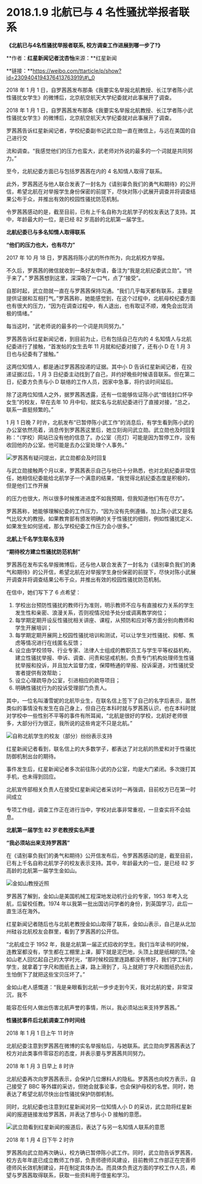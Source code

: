 # 2018.1.9 北航已与 4 名性骚扰举报者联系

**《北航已与4名性骚扰举报者联系, 校方调查工作进展到哪一步了?》**

 **作者：**红星新闻记者沈杏怡**来源：**红星新闻

**链接：**https://weibo.com/ttarticle/p/show?id=2309404194376413763919\#\_0 

2018 年 1 月 1 日，自罗茜茜发布那条《我要实名举报北航教授、长江学者陈小武性骚扰女学生》的微博后，北京航空航天大学纪委就对此事展开了调查。

2018 年 1 月 1 日，自罗茜茜发布那条《我要实名举报北航教授、长江学者陈小武性骚扰女学生》的微博后，北京航空航天大学纪委就对此事展开了调查。

罗茜茜告诉红星新闻记者，学校纪委副书记武立勋一直在微信上，与远在美国的自己进行交

流和调查。“我感觉他们的压力也蛮大，武老师对外说的最多的一个词就是共同努力。”

至今，北航纪委方面已与包括罗茜茜在内的 4 名知情人取得了联系。

此外，罗茜茜还与他人联合发表了一封名为《请别辜负我们的勇气和期待》的公开信，希望北航在对举报学生身份保密的前提下，尽快对陈小武展开调查并将调查结果公布于众，并推出有效的校园性骚扰防范机制。

令罗茜茜感动的是，截至目前，已有上千名自称为北航学子的校友表达了支持。其中，年龄最大的一位，是已经 82 岁高龄的北航第一届学生。

**北航纪委已与多名知情人取得联系**

**“他们的压力也大，也有尽力”**

2017 年 10 月 18 日，罗茜茜将陈小武的所作所为，向北航校方举报。

不久后，罗茜茜的微信就收到一条好友申请，备注为“我是北航纪委武立勋”。“终于来了。” 罗茜茜想到这里，深深吸了一口气，点了“接受”。

自那时起，武立勋就一直在与罗茜茜保持沟通。“我们几乎每天都有联系，主要是提供证据和互相打气。”罗茜茜称，她能感觉到，在这个过程中，北航母校纪委方面也有很大的压力，“因为在调查过程中，有人退出，也有取证不顺，难免会出现消极的情绪。”

每当这时，“武老师说的最多的一个词是共同努力。”

罗茜茜告诉红星新闻记者，到目前为止，已有包括自己在内的 4 名知情人与北航纪委进行了接触，“首发帖的女生去年 11 月就和纪委对接了，还有小 D 在 1 月 3 日也与纪委有了接触。”

这两位知情人，都是通过罗茜茜投递的证据。其中小 D 告诉红星新闻记者，在投递证据过后，1 月 3 日纪委主动找到了自己，并约好晚些时候语音联系。但在第二日，纪委方负责与小 D 联络的工作人员，因家中急事，将约谈时间延后。

除了这两位知情人之外，据罗茜茜透露，还有一位能够佐证陈小武“借钱封口怀孕女生”的校友，早在去年 10 月中旬，就实名与北航纪委进行了直接对接，“总之，联系一直挺频繁的。”

1 月 1 日晚 7 时许，北航发布“已暂停陈小武工作”的消息后，有学生看到陈小武的办公室依然亮着，消息传到罗茜茜这里后，她立刻询问武立勋。武立勋也及时回复称：“（学校）网站已没有他的信息了。办公室（亮灯）可能是因为暂停工作，没有收回他的办公室。他可能是去办公室处理个人事务。”

![&#x7F57;&#x831C;&#x831C;&#x6709;&#x7591;&#x95EE;&#x63D0;&#x51FA;&#xFF0C;&#x6B66;&#x7ACB;&#x52CB;&#x90FD;&#x4F1A;&#x53CA;&#x65F6;&#x56DE;&#x590D;](../../../.gitbook/assets/image%20%2818%29.png)

与武立勋接触两个月以来，罗茜茜表示自己与他已十分熟悉，也对北航纪委非常信任，她相信纪委能给北航学子一个满意的结果，“我觉得北航纪委态度是积极的，但是他们工作开展

的压力也很大，所以很多时候推进进度不如我预期，但我知道他们有在尽力”。

罗茜茜称，她能够理解纪委的工作压力，“因为没有先例遵循，加上陈小武又是名气比较大的教授。如果教育部有颁发明确的关于性骚扰的细则，例如性骚扰定义、如果发生如何惩戒，那么学校纪委工作压力会小很多。”

**北航上千名学生联名支持**

**“期待校方建立性骚扰防范机制”**

罗茜茜在发布实名举报微博后，还与他人联合发表了一封名为《请别辜负我们的勇气和期待》的公开信，希望北航在对举报学生身份保密的前提下，尽快对陈小武展开调查并将调查结果公布于众，并推出有效的校园性骚扰防范机制。

在信中，她们写下了 6 点希望：

1. 学校出台预防性骚扰的教师行为准则，明示教师不应与有直接权力关系的学生发生性和亲密、浪漫关系，否则视情况给予处分或调离教学岗位；
2. 每学期定期开设反性骚扰相关讲座、课程，从预防和应对等方面分别向教师和学生开展培训；
3. 每学期定期开展网上校园性骚扰培训和测试，可以让学生对性骚扰、抑郁、焦虑等情况进行在线匿名反馈；
4. 设立由学校领导、行业专家、法律人士组成的教职员工与学生平等权益机构，建立性骚扰举报、申诉、调查、问责和惩戒机制，负责专门机构处理师生性骚扰举报和投诉，并且加大监督力度，保障畅通的举报、投诉渠道，对性骚扰受害者提供有效帮助；
5. 设立心理疏导办公室，引进相应的疏导项目；
6. 明确性骚扰行为的投诉受理部门负责人。

其中，一位名叫潘雪妮的北航毕业生，在联名信上签下了自己的名字后表示，虽然类似的事情没有发生在自己身上，但自己在本科时就与罗茜茜认识，也在本科时就对学校中一些性别不平等的事件有所耳闻，“北航是很好的学校，北航好老师很多，大部分行为很正，我所说的这些肯定不只是北航。”

![&#x81EA;&#x79F0;&#x5317;&#x822A;&#x5B66;&#x751F;&#x7684;&#x6821;&#x53CB;&#xFF08;&#x90E8;&#x5206;&#xFF09;&#x7EB7;&#x7EB7;&#x8868;&#x793A;&#x652F;&#x6301;](../../../.gitbook/assets/image%20%289%29.png)

红星新闻记者看到，联名信上的大多数学子，都表达了对北航的热爱和对于性骚扰防御机制出台的期待。

事件发生后，红星新闻记者多次前往陈小武的办公室，均是大门紧闭。多次拨打其手机，也未得到回应。

北航宣传部相关负责人在接受红星新闻记者采访时一再强调，目前校方已在第一时间成立

专项工作组，调查工作正在进行当中，学校对此事非常重视，一旦查实将不会姑息。

**北航第一届学生 82 岁老教授实名声援**

**“我必须站出来支持罗茜茜”**

在《请别辜负我们的勇气和期待》公开信发布后，令罗茜茜感动的是，截至目前，已有上千名自称北航学子的校友表示支持。其中，年龄最大的一位，是已经 82 岁高龄的北航第一届学生金如山。

![&#x91D1;&#x5982;&#x5C71;&#x6559;&#x6388;&#x8FD1;&#x7167;](../../../.gitbook/assets/image%20%282%29.png)

罗茜茜了解到，金如山是美国机械工程深地发动机行业的专家，1953 年考入北航，后留校任教。1974 年以我第一批出国访问学者的身份，到英国学习，此后一直生活在海外。

红星新闻记者随后也与北航老教授金如山取得了联系，金如山表示，自己是从北加州硅谷北航校友会群里，看到了罗茜茜的公开信。

“北航成立于 1952 年，我是北航第一届正式招收的学生。我们当年读书的时候，连教室都没有，学生都在工棚里上课，脚下就是泥巴地，头顶上就是纸糊的顶。”金如山老人回忆起自己的大学时光，“那时候校园里连路都没有修好，我们学工科的学生，就拿着丁字尺和图纸去上课，路上滑到了，马上就把丁字尺和图纸扔出去，生怕倒下了就把这些宝贝压坏了。”

金如山老人感慨道：“我是亲眼看到北航一步步走到今天，我对北航的爱，非常深沉，我不

能容忍任何人做出伤害北航声誉的事情，所以，我必须站出来支持罗茜茜。”

**性骚扰事件后北航调查工作时间线**

2018 年 1 月 1 日上午 11 时许

北航纪委注意到罗茜茜在微博的实名举报帖后，与她联系。武立勋向罗茜茜表达了校方对此类事件零容忍的态度，并表示要与罗茜茜共同努力。

2018 年 1 月 3 日早上 8 时许

北航纪委再次向罗茜茜表示，会保护几位爆料人的隐私。罗茜茜也向校方表示，自己接受了 BBC 等外媒的采访，但她会就事论事，也会保护母校的名誉。同时，她表达了希望北航尽快出台性骚扰保护防御机制。

同时，北航纪委也注意到红星新闻对另一位知情人小 D 的采访，武立勋将红星新闻的报道链接发给罗茜茜，并表达了想与小 D 接触的意愿。

![&#x6B66;&#x7ACB;&#x52CB;&#x770B;&#x5230;&#x7EA2;&#x661F;&#x65B0;&#x95FB;&#x7684;&#x62A5;&#x9053;&#x540E;&#xFF0C;&#x8868;&#x8FBE;&#x4E86;&#x4E0E;&#x53E6;&#x4E00;&#x540D;&#x77E5;&#x60C5;&#x4EBA;&#x8054;&#x7CFB;&#x7684;&#x610F;&#x613F; ](../../../.gitbook/assets/image%20%2810%29.png)

2018 年 1 月 4 日下午 2 时许

罗茜茜向武立勋再次确认，校方确已暂停陈小武工作。同时，武立勋告诉罗茜茜，校方去年年底已成立教师工作部，负责师德师风建设，目前教师工作部正在完善师德师风长效机制建设，并在制定具体办法。而具体负责这方面的学校工作人员，希望与罗茜茜取得联系，获取一些资料用于借鉴和学习。

